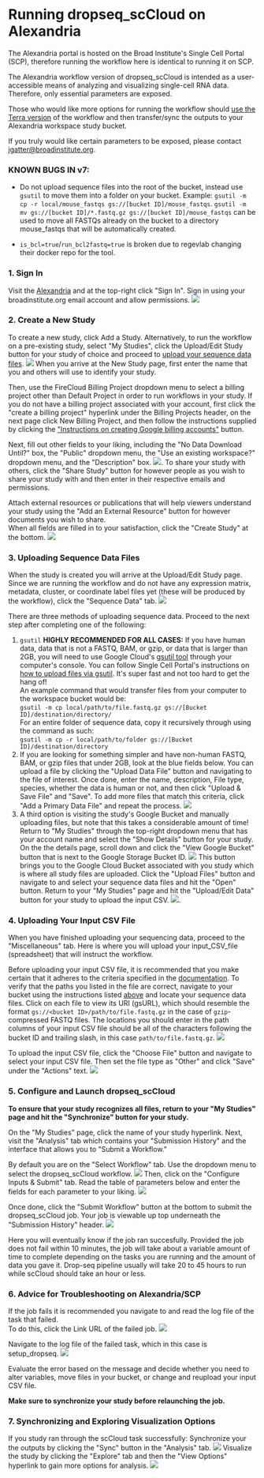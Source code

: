 # Running dropseq_scCloud on Alexandria

The Alexandria portal is hosted on the Broad Institute's Single Cell Portal (SCP), therefore running the workflow here is identical to running it on SCP.
  
The Alexandria workflow version of dropseq_scCloud is intended as a user-accessible means of analyzing and visualizing single-cell RNA data. Therefore, only essential parameters are exposed.  
  
Those who would like more options for running the workflow should [use the Terra version](/terra/) of the workflow and then transfer/sync the outputs to your Alexandria workspace study bucket.  
  
If you truly would like certain parameters to be exposed, please contact jgatter@broadinstitute.org.

### KNOWN BUGS IN v7:

* Do not upload sequence files into the root of the bucket, instead use `gsutil` to move them into a folder on your bucket. Example: `gsutil -m cp -r local/mouse_fastqs gs://[bucket ID]/mouse_fastqs`. `gsutil -m mv gs://[bucket ID]/*.fastq.gz gs://[bucket ID]/mouse_fastqs` can be used to move all FASTQs already on the bucket to a directory mouse_fastqs that will be automatically created.

* `is_bcl=true`/`run_bcl2fastq=true` is broken due to regevlab changing their docker repo for the tool.

### 1. Sign In
Visit the [Alexandria](https://singlecell.broadinstitute.org/single_cell?scpbr=the-alexandria-project) and at the top-right click "Sign In". Sign in using your broadinstitute.org email account and allow permissions. ![](imgs/alexandria/sign_in.png)
  
### 2. Create a New Study
To create a new study, click Add a Study. Alternatively, to run the workflow on a pre-existing study, select "My Studies", click the Upload/Edit Study button for your study of choice and proceed to [upload your sequence data files](#3-uploading-sequence-data-files). ![](imgs/alexandria/add_study.png)
When you arrive at the New Study page, first enter the name that you and others will use to identify your study.  
  
Then, use the FireCloud Billing Project dropdown menu to select a billing project other than Default Project in order to run workflows in your study. If you do not have a billing project associated with your account, first click the "create a billing project" hyperlink under the Billing Projects header, on the next page click New Billing Project, and then follow the instructions supplied by clicking the ["Instructions on creating Google billing accounts"](https://software.broadinstitute.org/firecloud/documentation/article?id=9762) button.  
  
Next, fill out other fields to your liking, including the "No Data Download Until?" box, the "Public" dropdown menu, the "Use an existing workspace?" dropdown menu, and the "Description" box. ![](imgs/alexandria/new_study1.png). 
To share your study with others, click the "Share Study" button for however people as you wish to share your study with and then enter in their respective emails and permissions.  
  
Attach external resources or publications that will help viewers understand your study using the "Add an External Resource" button for however documents you wish to share.  
When all fields are filled in to your satisfaction, click the "Create Study" at the bottom. ![](imgs/alexandria/new_study2.png)
  
### 3. Uploading Sequence Data Files
When the study is created you will arrive at the Upload/Edit Study page. Since we are running the workflow and do not have any expression matrix, metadata, cluster, or coordinate label files yet (these will be produced by the workflow), click the "Sequence Data" tab. ![](imgs/alexandria/sequence_data1.png)
  
There are three methods of uploading sequence data. Proceed to the next step after completing one of the following:  
  
1. `gsutil` **HIGHLY RECOMMENDED FOR ALL CASES:** If you have human data, data that is not a FASTQ, BAM, or gzip, or data that is larger than 2GB, you will need to use Google Cloud's [gsutil tool](https://cloud.google.com/storage/docs/gsutil) through your computer's console. You can follow Single Cell Portal's instructions on [how to upload files via gsutil](https://github.com/broadinstitute/single_cell_portal/wiki/Uploading-Files-Using-Gsutil-Tool). It's super fast and not too hard to get the hang of!  
An example command that would transfer files from your computer to the workspace bucket would be:  
`gsutil -m cp local/path/to/file.fastq.gz gs://[Bucket ID]/destination/directory/`  
For an entire folder of sequence data, copy it recursively through using the command as such:  
`gsutil -m cp -r local/path/to/folder gs://[Bucket ID]/destination/directory`  
2. If you are looking for something simpler and have non-human FASTQ, BAM, or gzip files that under 2GB, look at the blue fields below. You can upload a file by clicking the "Upload Data File" button and navigating to the file of interest. Once done, enter the name, description, File type, species, whether the data is human or not, and then click "Upload & Save File" and "Save". To add more files that match this criteria, click "Add a Primary Data File" and repeat the process. ![](imgs/scp/sequence_data2.png)
3. A third option is visiting the study's Google Bucket and manually uploading files, but note that this takes a considerable amount of time! Return to "My Studies" through the top-right dropdown menu that has your account name and select the "Show Details" button for your study. On the the details page, scroll down and click the "View Google Bucket" button that is next to the Google Storage Bucket ID. ![](imgs/alexandria/study_details.png) This button brings you to the Google Cloud Bucket associated with you study which is where all study files are uploaded. Click the "Upload Files" button and navigate to and select your sequence data files and hit the "Open" button. Return to your "My Studies" page and hit the "Upload/Edit Data" button for your study to upload the input CSV. ![](imgs/scp/bucket3.png). 

### 4. Uploading Your Input CSV File
When you have finished uploading your sequencing data, proceed to the "Miscellaneous" tab. Here is where you will upload your input_CSV_file (spreadsheet) that will instruct the workflow. 
  
Before uploading your input CSV file, it is recommended that you make certain that it adheres to the criteria specified in the [documentation](/dropseq_scCloud/#formatting-your-input_csv_file). To verify that the paths you listed in the file are correct, navigate to your bucket using the instructions listed [above](/terra/#3-add-your-sequence-data-and-input-csv-file) and locate your sequence data files. Click on each file to view its URI (gsURL), which should resemble the format `gs://<bucket ID>/path/to/file.fastq.gz` in the case of `gzip`-compressed FASTQ files. The locations you should enter in the path columns of your input CSV file should be all of the characters following the bucket ID and trailing slash, in this case `path/to/file.fastq.gz`. ![](imgs/scp/bucket2.png)
  
To upload the input CSV file, click the "Choose File" button and navigate to select your input CSV file. Then set the file type as "Other" and click "Save" under the "Actions" text. ![](imgs/alexandria/miscellaneous.png)
  
### 5. Configure and Launch dropseq_scCloud
**To ensure that your study recognizes all files, return to your "My Studies" page and hit the "Synchronize" button for your study.**
  
On the "My Studies" page, click the name of your study hyperlink. Next, visit the "Analysis" tab which contains your "Submission History" and the interface that allows you to "Submit a Workflow."  

By default you are on the "Select Workflow" tab. Use the dropdown menu to select the dropseq_scCloud workflow. ![](imgs/alexandria/analysis.png)
Then, click on the "Configure Inputs & Submit" tab. Read the table of parameters below and enter the fields for each parameter to your liking. ![](imgs/alexandria/configuration.png)

Once done, click the "Submit Workflow" button at the bottom to submit the dropseq_scCloud job. Your job is viewable up top underneath the "Submission History" header. ![](imgs/alexandria/submission_history.png)

Here you will eventually know if the job ran succesfully. Provided the job does not fail within 10 minutes, the job will take about a variable amount of time to complete depending on the tasks you are running and the amount of data you gave it. Drop-seq pipeline usually will take 20 to 45 hours to run while scCloud should take an hour or less.

### 6. Advice for Troubleshooting on Alexandria/SCP
If the job fails it is recommended you navigate to and read the log file of the task that failed.  
To do this, click the Link URL of the failed job. ![](imgs/alexandria/troubleshooting.png)
  
Navigate to the log file of the failed task, which in this case is setup_dropseq. ![](imgs/scp/fail2.png)

Evaluate the error based on the message and decide whether you need to alter variables, move files in your bucket, or change and reupload your input CSV file. 

**Make sure to synchronize your study before relaunching the job.**

### 7. Synchronizing and Exploring Visualization Options
If you study ran through the scCloud task successfully: 
Synchronize your the outputs by clicking the "Sync" button in the "Analysis" tab. ![](imgs/alexandria/sync_outputs.png)
Visualize the study by clicking the "Explore" tab and then the "View Options" hyperlink to gain more options for analysis. ![](imgs/alexandria/visualization.png)